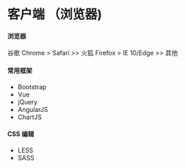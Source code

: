 # 客户端 （浏览器)

#### 浏览器
谷歌 Chrome > Safari >> 火狐 Firefox > IE 10/Edge >> 其他

#### 常用框架
- Bootstrap
- Vue
- jQuery
- AngularJS
- ChartJS

#### CSS 编辑
- LESS
- SASS
